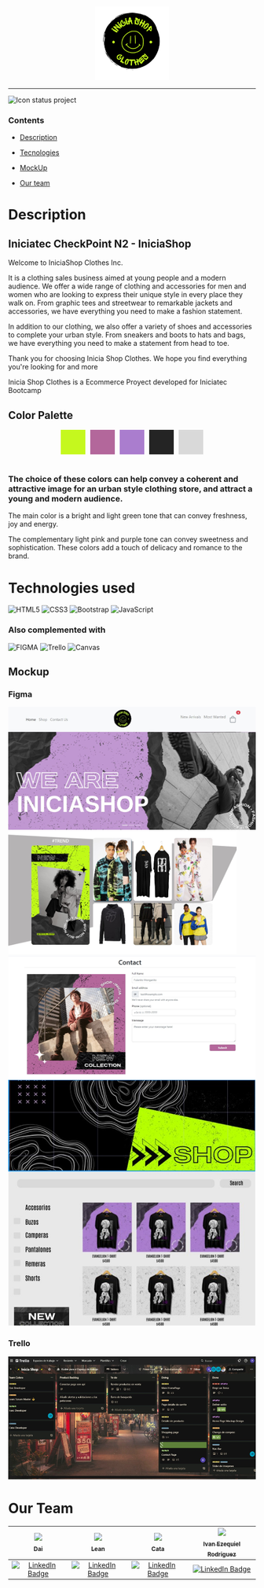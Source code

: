 
<p align="center">
  <picture>
    <img src="./assets/logo3.png" alt="iniciaShop_logo" height="150px">
  </picture>
</p>

***

![Icon status project](http://img.shields.io/static/v1?label=STATUS&message=In%20development&color=RED&style=for-the-badge)

### Contents 

- [Description](#description)

- [Tecnologies](#tecnologies)

- [MockUp](#mockup)

- [Our team](#our-team)


# Description
## Iniciatec CheckPoint N2 - IniciaShop
Welcome to IniciaShop Clothes Inc.

It is a clothing sales business aimed at young people and a modern audience. We offer a wide range of clothing and accessories for men and women who are looking to express their unique style in every place they walk on. From graphic tees and streetwear to remarkable jackets and accessories, we have everything you need to make a fashion statement.

In addition to our clothing, we also offer a variety of shoes and accessories to complete your urban style. From sneakers and boots to hats and bags, we have everything you need to make a statement from head to toe.

Thank you for choosing Inicia Shop Clothes. We hope you find everything you're looking for and more

Inicia Shop Clothes is a Ecommerce Proyect developed for Iniciatec Bootcamp

## Color Palette
<div style="display: flex; gap: 10px; justify-content: center;">
    <div style="background-color: #C5F81E; width: 50px; height: 50px;"></div>
    <div style="background-color: #B3679B; width: 50px; height: 50px;"></div>
    <div style="background-color: #AA7DCE; width: 50px; height: 50px;"></div>
    <div style="background-color: #242424; width: 50px; height: 50px;"></div>
    <div style="background-color: #D9D9D9; width: 50px; height: 50px;"></div>
</div>
<br>

### The choice of these colors can help convey a coherent and attractive image for an urban style clothing store, and attract a young and modern audience.

<p>The main color is a bright and light green tone that can convey freshness, joy and energy.</p>
<p>The complementary light pink and purple tone can convey sweetness and sophistication. These colors add a touch of delicacy and romance to the brand.</p>

# Technologies used

![HTML5](https://img.shields.io/badge/html5-%23E34F26.svg?style=for-the-badge&logo=html5&logoColor=white) ![CSS3](https://img.shields.io/badge/css3-%231572B6.svg?style=for-the-badge&logo=css3&logoColor=white) ![Bootstrap](https://img.shields.io/badge/bootstrap-%23563D7C.svg?style=for-the-badge&logo=bootstrap&logoColor=white) ![JavaScript](https://img.shields.io/badge/javascript-%23323330.svg?style=for-the-badge&logo=javascript&logoColor=%23F7DF1E)

### Also complemented with 

![FIGMA](https://img.shields.io/badge/Figma-F24E1E?style=for-the-badge&logo=figma&logoColor=white)  ![Trello](https://img.shields.io/badge/Trello-0052CC?style=for-the-badge&logo=trello&logoColor=white)  ![Canvas](https://img.shields.io/badge/Canva-%2300C4CC.svg?&style=for-the-badge&logo=Canva&logoColor=white)

## Mockup

### Figma
<picture>
    <img src="./assets/sneakPeaks/Home-landingPage.jpg" alt="home" height="250px">
</picture>
<picture>
    <img src="./assets/sneakPeaks/product-landingPage.jpg" alt="products" height="250px">
</picture>
<picture>
    <img src="./assets/sneakPeaks/forms-contactUs.jpg" alt="contactForms" height="250px">
</picture>
<picture>
    <img src="./assets/sneakPeaks/products-shopPage.jpg" alt="products" height="500px">
</picture>

### Trello
<picture>
    <img src="./assets/sneakPeaks/Trello.jpg" alt="trello" height="250px">
</picture>


# Our Team

| [<img src="https://avatars.githubusercontent.com/u/90355395?v=4" width=115><br><sub>Dai</sub>](https://github.com/DaiM24)|[<img src="https://avatars.githubusercontent.com/u/47448020?v=4" width=115><br><sub>Lean</sub>](https://github.com/Leandro97ramos) |  [<img src="https://avatars.githubusercontent.com/u/113393980?v=4" width=115><br><sub>Cata</sub>](https://github.com/catasimonovich4) |  [<img src="https://avatars.githubusercontent.com/u/102679463?v=4" width=115><br><sub>Ivan Ezequiel Rodriguez</sub>](https://github.com/Axfroy)
| :---: | :---: | :---: | :---: |
|<a href="https://www.linkedin.com/in/daianamercado/"><img src="https://img.shields.io/badge/LinkedIn-0077B5?style=for-the-badge&logo=linkedin&logoColor=white" alt="LinkedIn Badge"/></a>|<a href="https://www.linkedin.com/in/leandro-ramos-lkd/"><img src="https://img.shields.io/badge/LinkedIn-0077B5?style=for-the-badge&logo=linkedin&logoColor=white" alt="LinkedIn Badge"/></a>|<a href="https://www.linkedin.com/in/catalina-simonovich/"><img src="https://img.shields.io/badge/LinkedIn-0077B5?style=for-the-badge&logo=linkedin&logoColor=white" alt="LinkedIn Badge"/></a>|<a href="https://www.linkedin.com/in/ivane-rodriguez/"><img src="https://img.shields.io/badge/LinkedIn-0077B5?style=for-the-badge&logo=linkedin&logoColor=white" alt="LinkedIn Badge"/></a>

